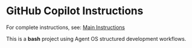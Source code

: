 # GitHub Copilot Instructions

For complete instructions, see: [Main Instructions](instructions/main.instructions.md)

This is a **bash** project using Agent OS structured development workflows.
